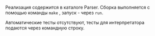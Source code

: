 Реализация содержится в каталоге Parser. Сборка выполняется с помощью команды `make` , запуск - через `run`. 

Автоматические тесты отсутствуют, тесты для интерпретатора подаются через командную строку.
